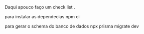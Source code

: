 
 Daqui apouco faço um check list .


 para instalar as dependecias
 npm ci

 para gerar o schema do banco de dados
 npx prisma migrate dev